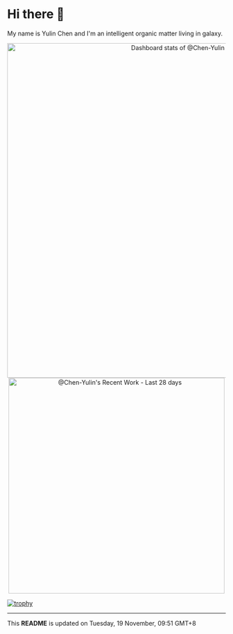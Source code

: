 # Hi there 👋

My name is Yulin Chen and I'm an intelligent organic matter living in galaxy.


<a href="https://next.ossinsight.io/widgets/official/compose-user-dashboard-stats?user_id=81513548" target="_blank" style="display: block" align="center">
  <picture>
    <source media="(prefers-color-scheme: dark)" srcset="https://next.ossinsight.io/widgets/official/compose-user-dashboard-stats/thumbnail.png?user_id=81513548&image_size=auto&color_scheme=dark" width="771" height="auto">
    <img alt="Dashboard stats of @Chen-Yulin" src="https://next.ossinsight.io/widgets/official/compose-user-dashboard-stats/thumbnail.png?user_id=81513548&image_size=auto&color_scheme=light" width="771" height="auto">
  </picture>
</a>

<a href="https://next.ossinsight.io/widgets/official/compose-currently-working-on?activity_type=all&user_id=81513548" target="_blank" style="display: block" align="center">
  <picture>
    <source media="(prefers-color-scheme: dark)" srcset="https://next.ossinsight.io/widgets/official/compose-currently-working-on/thumbnail.png?activity_type=all&user_id=81513548&image_size=auto&color_scheme=dark" width="497.5" height="auto">
    <img alt="@Chen-Yulin's Recent Work - Last 28 days" src="https://next.ossinsight.io/widgets/official/compose-currently-working-on/thumbnail.png?activity_type=all&user_id=81513548&image_size=auto&color_scheme=light" width="497.5" height="auto">
  </picture>
</a>

[![trophy](https://github-profile-trophy.vercel.app/?username=Chen-Yulin&theme=onedark&no-frame=true&margin-w=30&row=1&column=6)](https://github.com/ryo-ma/github-profile-trophy)

---

This **README** is updated on Tuesday, 19 November, 09:51 GMT+8
